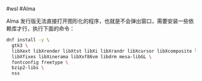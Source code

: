 
#wsl #Alma

Alma 发行版无法直接打开图形化的程序，也就是不会弹出窗口，需要安装一些依赖库才行，执行下面的命令：

```bash
dnf install -y \
  gtk3 \
  libXext libXrender libXtst libXi libXrandr libXcursor libXcomposite libXdamage \
  libXfixes libXinerama libXxf86vm libdrm mesa-libGL \
  fontconfig freetype \
  bzip2-libs \
  nss
```

